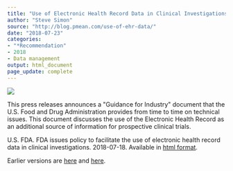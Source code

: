 ```yaml
---
title: "Use of Electronic Health Record Data in Clinical Investigations"
author: "Steve Simon"
source: "http://blog.pmean.com/use-of-ehr-data/"
date: "2018-07-23"
categories:
- "*Recommendation"
- 2018
- Data management
output: html_document
page_update: complete
---
```


![](http://www.pmean.com/new-images/18/use-of-ehr-data01.png)

<!---More--->

This press releases announces a "Guidance for Industry" document that the U.S. Food and Drug Administration provides from time to time on technical issues. This document discusses the use of the Electronic Health Record as an additional source of information for prospective clinical trials.

U.S. FDA. FDA issues policy to facilitate the use of electronic health record data in clinical investigations. 2018-07-18. Available in [html format][fda1].

[fda1]: https://www.fda.gov/NewsEvents/Newsroom/FDAInBrief/ucm613793.htm

Earlier versions are [here][sim1] and [here][sim2].
 
[sim1]: http://blog.pmean.com/use-of-ehr-data/
[sim2]: http://new.pmean.com/use-of-ehr-data/
